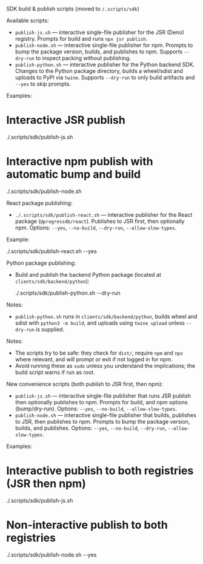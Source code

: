 SDK build & publish scripts (moved to `/.scripts/sdk`)

Available scripts:

- `publish-js.sh` — interactive single-file publisher for the JSR (Deno) registry. Prompts for build and runs `npx jsr publish`.
- `publish-node.sh` — interactive single-file publisher for npm. Prompts to bump the package version, builds, and publishes to npm. Supports `--dry-run` to inspect packing without publishing.
- `publish-python.sh` — interactive publisher for the Python backend SDK. Changes to the Python package directory, builds a wheel/sdist and uploads to PyPI via `twine`. Supports `--dry-run` to only build artifacts and `--yes` to skip prompts.

Examples:

  # Interactive JSR publish
  ./.scripts/sdk/publish-js.sh

  # Interactive npm publish with automatic bump and build
  ./.scripts/sdk/publish-node.sh

React package publishing:

- `./.scripts/sdk/publish-react.sh` — interactive publisher for the React package (`@progressdb/react`). Publishes to JSR first, then optionally npm. Options: `--yes`, `--no-build`, `--dry-run`, `--allow-slow-types`.

Example:

  ./.scripts/sdk/publish-react.sh --yes

Python package publishing:

- Build and publish the backend Python package (located at `clients/sdk/backend/python`):

  ./.scripts/sdk/publish-python.sh --dry-run

Notes:
- `publish-python.sh` runs in `clients/sdk/backend/python`, builds wheel and sdist with `python3 -m build`, and uploads using `twine upload` unless `--dry-run` is supplied.

Notes:
- The scripts try to be safe: they check for `dist/`, require `npm` and `npx` where relevant, and will prompt or exit if not logged in for npm.
- Avoid running these as `sudo` unless you understand the implications; the build script warns if run as root.

New convenience scripts (both publish to JSR first, then npm):

- `publish-js.sh` — interactive single-file publisher that runs JSR publish then optionally publishes to npm. Prompts for build, and npm options (bump/dry-run). Options: `--yes`, `--no-build`, `--allow-slow-types`.
- `publish-node.sh` — interactive single-file publisher that builds, publishes to JSR, then publishes to npm. Prompts to bump the package version, builds, and publishes. Options: `--yes`, `--no-build`, `--dry-run`, `--allow-slow-types`.

Examples:

  # Interactive publish to both registries (JSR then npm)
  ./.scripts/sdk/publish-js.sh

  # Non-interactive publish to both registries
  ./.scripts/sdk/publish-node.sh --yes

